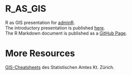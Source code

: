 # R_AS_GIS
R as GIS presentation for [adminR](https://www.meetup.com/adminR/events/263835294/). <br>
The introductory presentation is published [here](https://docs.google.com/presentation/d/1gAwLLWzoFkoGykLik1gBFFPMsceL1GYL2e6wtspk_5c/edit?usp=sharing). <br>
The R Markdown document is published as a [GitHub Page](https://statistikzh.github.io/R_AS_GIS/).

# More Resources 
[GIS-Cheatsheets](http://www.web.statistik.zh.ch/documentation/GIS_Cheatsheets/index.html) des Statistischen Amtes Kt. Zürich.



